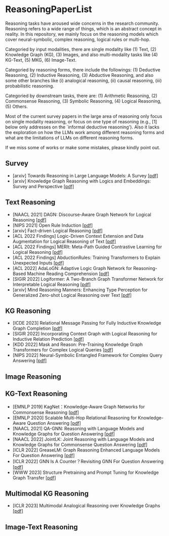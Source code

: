 # ReasoningPaperList
Reasoning tasks have aroused wide concerns in the research community. Reasoning refers to a wide range of things, which is an abstract concept in reality. In this repository, we mainly focus on the reasoning models which cover neural-symbolic, complex reasoning, logical rules or multi-hop. 

Categoried by input modalities, there are single modality like (1) Text, (2) Knowledge Graph (KG), (3) Images, and also multi-modality tasks like (4) KG-Text, (5) MKG, (6) Image-Text.

Categoried by reasoning forms, there include the followings: (1) Deductive Reasoning, (2) Inductive Reasoning, (3) Abductive Reasoning, and also some other branches like (i) analogical reasoning, (ii) causal reasoning, (iii) probabilistic reasoning. 

Categoried by downstream tasks, there are: (1) Arithmetic Reasoning, (2) Commonsense Reasoning, (3) Symbolic Reasoning, (4) Logical Reasoning, (5) Others.

Most of the current survey papers in the large area of reasoning only focus on single modality reasoning, or focus on one type of reasoning (e.g., [1] below only addresses on the `informal deductive reasoning'). Also it lacks the exploration on how the LLMs work among different reasoning forms and what are the limitations of LLMs on different reasoning forms. 

If we miss some of works or make some mistakes, please kindly point out. 


## Survey
- [arxiv] Towards Reasoning in Large Language Models: A Survey [[pdf]](https://arxiv.org/abs/2212.10403)
- [arxiv] Knowledge Graph Reasoning with Logics and Embeddings: Survey and Perspective [[pdf]](https://arxiv.org/pdf/2202.07412.pdf)


## Text Reasoning
- [NAACL 2021] DAGN: Discourse-Aware Graph Network for Logical Reasoning [[pdf]](https://arxiv.org/abs/2103.14349)
- [NIPS 2021] Open Rule Induction [[pdf]](https://arxiv.org/abs/2110.13577)
- [arxiv] Fact-driven Logical Reasoning [[pdf]](https://arxiv.org/abs/2105.10334)
- [ACL 2022 Findings] Logic-Driven Context Extension and Data Augmentation for Logical Reasoning of Text [[pdf]](https://arxiv.org/abs/2105.03659)
- [ACL 2022 Findings] MERIt: Meta-Path Guided Contrastive Learning for Logical Reasoning [[pdf]](https://aclanthology.org/2022.findings-acl.276.pdf)
- [ACL 2022 Findings] AbductionRules: Training Transformers to Explain Unexpected Inputs [[pdf]](https://aclanthology.org/2022.findings-acl.19)
- [ACL 2022] AdaLoGN: Adaptive Logic Graph Network for Reasoning-Based Machine Reading Comprehension [[pdf]](https://arxiv.org/abs/2203.08992)
- [SIGIR 2022] Logiformer: A Two-Branch Graph Transformer Network for Interpretable Logical Reasoning [[pdf]](https://dl.acm.org/doi/abs/10.1145/3477495.3532016)
- [arxiv] Mind Reasoning Manners: Enhancing Type Perception for Generalized Zero-shot Logical Reasoning over Text [[pdf]](https://arxiv.org/abs/2301.02983)

## KG Reasoning
- [ICDE 2023] Relational Message Passing for Fully Inductive Knowledge Graph Completion [[pdf]](https://arxiv.org/pdf/2210.03994.pdf)
- [SIGIR 2022] Incorporating Context Graph with Logical Reasoning for Inductive Relation Prediction [[pdf]](https://dl.acm.org/doi/abs/10.1145/3477495.3531996)
- [KDD 2022] Mask and Reason: Pre-Training Knowledge Graph Transformers for Complex Logical Queries [[pdf]](https://arxiv.org/abs/2208.07638)
- [NIPS 2022] Neural-Symbolic Entangled Framework for Complex Query Answering [[pdf]](https://arxiv.org/pdf/2209.08779.pdf)

## Image Reasoning


## KG-Text Reasoning
- [EMNLP 2019] KagNet：Knowledge-Aware Graph Networks for Commonsense Reasoning [[pdf]](https://arxiv.org/abs/1909.02151)
- [EMNLP 2020] Scalable Multi-Hop Relational Reasoning for Knowledge-Aware Question Answering [[pdf]](https://aclanthology.org/2020.emnlp-main.99/)
- [NAACL 2021] QA-GNN: Reasoning with Language Models and Knowledge Graphs for Question Answering [[pdf]](https://arxiv.org/abs/2104.06378)
- [NAACL 2022] JointLK: Joint Reasoning with Language Models and Knowledge Graphs for Commonsense Question Answering [[pdf]](https://aclanthology.org/2022.naacl-main.372/)
- [ICLR 2022] GreaseLM: Graph Reasoning Enhanced Language Models For Question Answering [[pdf]](https://arxiv.org/abs/2201.08860)
- [ICLR 2022] GNN Is A Counter？Revisiting GNN For Question Answering [[pdf]](https://arxiv.org/abs/2110.03192)
- [WWW 2023] Structure Pretraining and Prompt Tuning for Knowledge Graph Transfer [[pdf]](https://arxiv.org/abs/2303.03922)


## Multimodal KG Reasoning
- [ICLR 2023] Multimodal Analogical Reasoning over Knowledge Graphs [[pdf]](https://arxiv.org/abs/2210.00312)


## Image-Text Reasoning



